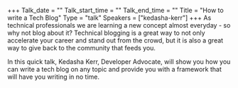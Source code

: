 +++
Talk_date = ""
Talk_start_time = ""
Talk_end_time = ""
Title = "How to write a Tech Blog"
Type = "talk"
Speakers = ["kedasha-kerr"]
+++
As technical professionals we are learning a new concept almost everyday - so why not blog about it? Technical blogging is a great way to not only accelerate your career and stand out from the crowd, but it is also a great way to give back to the community that feeds you.

In this quick talk, Kedasha Kerr, Developer Advocate, will show you how you can write a tech blog on any topic and provide you with a framework that will have you writing in no time.
